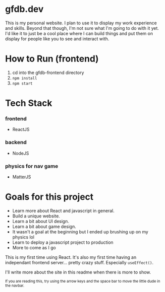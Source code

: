 # gfdb.dev

This is my personal website. I plan to use it to display my work experience and skills. Beyond that though, I'm not sure what I'm going to do with it yet. I'd like it to just be a cool place where I can build things and put them on display for people like you to see and interact with. 

# How to Run (frontend)

1. cd into the gfdb-frontend directory
2.  ```npm install```
3.  ```npm start```

# Tech Stack
### frontend
- ReactJS 
### backend
- NodeJS
### physics for nav game
- MatterJS

# Goals for this project
- Learn more about React and javascript in general.
- Build a unique website.
- Learn a bit about UI design.
- Learn a bit about game design.
- It wasn't a goal at the beginning but I ended up brushing up on my physics lol
- Learn to deploy a javascript project to production
- More to come as I go

This is my first time using React. It's also my first time having an independant frontend server... pretty crazy stuff. Especially ```useEffect()```. 


I'll write more about the site in this readme when there is more to show.

<sub>If you are reading this, try using the arrow keys and the space bar to move the little dude in the navbar.</sub>


